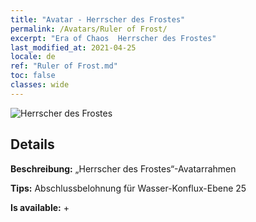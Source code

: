 ```yaml
---
title: "Avatar - Herrscher des Frostes"
permalink: /Avatars/Ruler of Frost/
excerpt: "Era of Chaos  Herrscher des Frostes"
last_modified_at: 2021-04-25
locale: de
ref: "Ruler of Frost.md"
toc: false
classes: wide
---
```

 ![Herrscher des Frostes](/images/a/avatarFrame_38.png)

## Details

 **Beschreibung:** „Herrscher des Frostes“-Avatarrahmen 

 **Tips:** Abschlussbelohnung für Wasser-Konflux-Ebene 25 

 **Is available:**  + 

